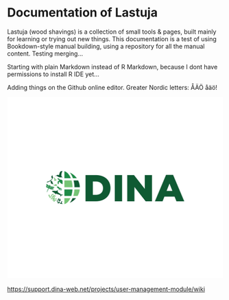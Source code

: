 
# Documentation of Lastuja

Lastuja (wood shavings) is a collection of small tools & pages, built mainly for learning or trying out new things. This documentation is a test of using Bookdown-style manual building, using a repository for all the manual content. Testing merging...

Starting with plain Markdown instead of R Markdown, because I dont have permissions to install R IDE yet...

Adding things on the Github online editor. Greater Nordic letters: ÅÄÖ åäö!

![logo](https://github.com/DINA-Web/dina_logo/blob/master/Dina%20final%20logo%20horizontal.jpg)

https://support.dina-web.net/projects/user-management-module/wiki

